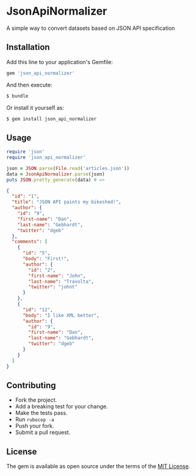 # JsonApiNormalizer
A simple way to convert datasets based on JSON API specification

## Installation
Add this line to your application's Gemfile:

```ruby
gem 'json_api_normalizer'
```

And then execute:
```bash
$ bundle
```

Or install it yourself as:
```bash
$ gem install json_api_normalizer
```

## Usage
```ruby
require 'json'
require 'json_api_normalizer'

json = JSON.parse(File.read('articles.json'))
data = JsonApiNormalizer.parse(json)
puts JSON.pretty_generate(data) # =>
```

```json
{
  "id": "1",
  "title": "JSON API paints my bikeshed!",
  "author": {
    "id": "9",
    "first-name": "Dan",
    "last-name": "Gebhardt",
    "twitter": "dgeb"
  },
  "comments": [
    {
      "id": "5",
      "body": "First!",
      "author": {
        "id": "2",
        "first-name": "John",
        "last-name": "Travolta",
        "twitter": "johnt"
      }
    },
    {
      "id": "12",
      "body": "I like XML better",
      "author": {
        "id": "9",
        "first-name": "Dan",
        "last-name": "Gebhardt",
        "twitter": "dgeb"
      }
    }
  ]
}
```


## Contributing

* Fork the project.
* Add a breaking test for your change.
* Make the tests pass.
* Run `rubocop -a`
* Push your fork.
* Submit a pull request.

## License
The gem is available as open source under the terms of the [MIT License](https://opensource.org/licenses/MIT).